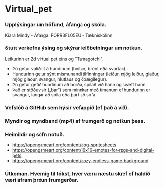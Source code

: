 # Virtual_pet

### Upplýsingar um höfund, áfanga og skóla.
Kiara Mindy - Áfanga: FORR3FL05EU - Tækniskólinn

### Stutt verkefnalýsing og skýrar leiðbeiningar um notkun.
Leikurinn er 2d virtual pet eins og "Tamagotchi".
- Þú getur valið lit á hundinum (hvítan, brúnt eða svartan).
- Hundurinn getur sýnt mismunandi tilfinningar (leiður, mjög leiður, glaður, mjög glaður, svangur, hlutlaus og óþægilegur).
- Þú getur gefið hundinum að borða, spilað við hann og svæft hann.
- Það er stöðuvísir („bar“) sem minnkar með tímanum ef hundurinn er svangur, langar að spila eða þarf að sofa.

### Vefslóð á GitHub sem hýsir vefappið (ef það á við).


### Myndir og myndband (mp4) af frumgerð og notkun þess.


### Heimildir og söfn notuð.
* https://opengameart.org/content/dog-spritesheets
* https://opengameart.org/content/16x16-emotes-for-rpgs-and-digital-pets
* https://opengameart.org/content/cozy-endless-game-background


### Útkoman. Hvernig til tókst, hver væru næstu skref ef haldið væri áfram þróun frumgerðar.

